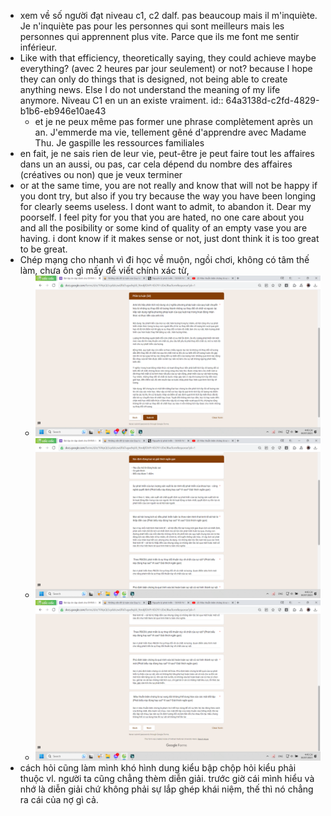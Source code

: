 - xem về số người đạt niveau c1, c2 dalf. pas beaucoup mais il m'inquiète. Je n'inquiète pas pour les personnes qui sont meilleurs mais les personnes qui apprennent plus vite. Parce que ils me font me sentir inférieur.
- Like with that efficiency, theoretically saying, they could achieve maybe everything? (avec 2 heures par jour seulement) or not? because I hope they can only do things that is designed, not being able to create anything news. Else I do not understand the meaning of my life anymore. Niveau C1 en un an existe vraiment.
  id:: 64a3138d-c2fd-4829-b1b6-eb946e10ae43
	- et je ne peux même pas former une phrase complètement après un an. J'emmerde ma vie, tellement gêné d'apprendre avec Madame Thu. Je gaspille les ressources familiales
- en fait, je ne sais rien de leur vie, peut-être je peut faire tout les affaires dans un an aussi, ou pas, car cela dépend du nombre des affaires (créatives ou non) que je veux terminer
- or at the same time, you are not really and know that will not be happy if you dont try, but also if you try because the way you have been longing for clearly seems useless. I dont want to admit, to abandon it. Dear my poorself. I feel pity for you that you are hated, no one care about you and all the posibility or some kind of quality of an empty vase you are having. i dont know if it makes sense or not, just dont think it is too great to be great.
- Chép mạng cho nhanh vì đi học về muộn, ngồi chơi, không có tâm thế làm, chưa ôn gì mấy để viết chính xác từ,
	- ![image.png](../assets/image_1688463909603_0.png)
	- ![image.png](../assets/image_1688463943156_0.png)
	- ![image.png](../assets/image_1688463960664_0.png)
- cách hỏi cũng làm mình khó hình dung kiểu bập chộp hỏi kiểu phải thuộc vl. người ta cũng chẳng thèm diễn giải. trước giờ cái mình hiểu và nhớ là diễn giải chứ không phải sự lắp ghép khái niệm, thế thì nó chẳng ra cái của nợ gì cả.
